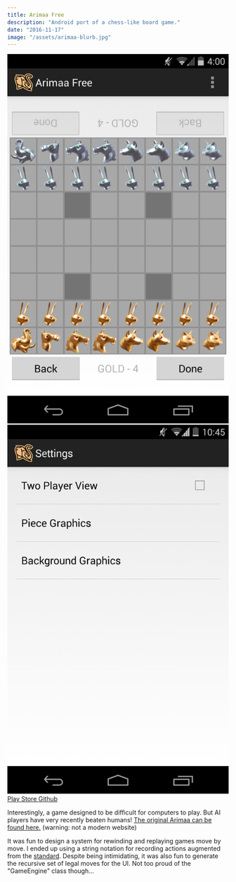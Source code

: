 ```yaml
---
title: Arimaa Free
description: "Android port of a chess-like board game."
date: "2016-11-17"
image: "/assets/arimaa-blurb.jpg"
---
```


<div class="image-set">
	<img src="/assets/arimaa-screen-1.png">
	<img src="/assets/arimaa-screen-2.png">
</div>

<div class="centered">
	<a class="button" href="http://play.google.com/store/apps/details?id=email.com.gmail.songjiapei.arimaa&hl=en">
		<i class="ion-android-playstore"></i>Play Store
	</a> <a class="button end" href="http://github.com/jack-song/Arimaa">
		<i class="ion-social-github"></i>Github
	</a>
</div>

Interestingly, a game designed to be difficult for computers to play. But AI players have very recently beaten humans! [The original Arimaa can be found here.](http://arimaa.com/arimaa/) (warning: not a modern website)

It was fun to design a system for rewinding and replaying games move by move. I ended up using a string notation for recording actions augmented from the [standard](http://arimaa.com/arimaa/learn/notation.html). Despite being intimidating, it was also fun to generate the recursive set of legal moves for the UI. Not too proud of the "GameEngine" class though...